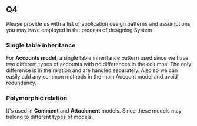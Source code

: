## Q4
Please provide us with a list
of application design patterns and assumptions you may have employed in
the process of designing System


### Single table inheritance

For **Accounts model**, a single table inheritance pattern used since we have two different types of accounts with no differences in the columns. The only difference is in the relation and are handled separately.
Also so we can easily add any common methods in the main Account model and avoid redundancy.

### Polymorphic relation
  It's used in **Comment** and **Attachment** models. Since these models may belong to different types of models.

